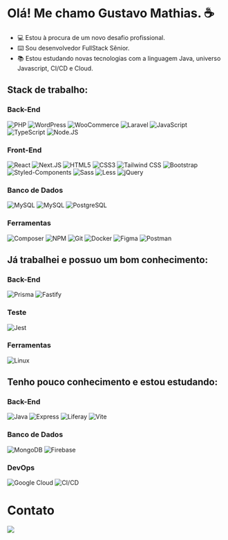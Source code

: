 # Olá! Me chamo Gustavo Mathias. ☕

- 💻 Estou à procura de um novo desafio profissional.
- ⌨️ Sou desenvolvedor FullStack Sênior.
- 📚 Estou estudando novas tecnologias com a linguagem Java, universo Javascript, CI/CD e Cloud.

## Stack de trabalho:
### Back-End
![PHP](https://img.shields.io/badge/PHP-7A86B8?style=plastic&logo=PHP&logoColor=FFF&labelColor=gray)
![WordPress](https://img.shields.io/badge/WordPress-21759B?style=plastic&logo=wordpress&logoColor=FFF&labelColor=gray)
![WooCommerce](https://img.shields.io/badge/WooCommerce-96588A?style=plastic&logo=woo&logoColor=FFF&labelColor=gray)
![Laravel](https://img.shields.io/badge/Laravel-FF2D20?style=plastic&logo=laravel&logoColor=FFF&labelColor=gray)
![JavaScript](https://img.shields.io/badge/JavaScript-F7DF1E?style=plastic&logo=javascript&logoColor=FFF&labelColor=gray)
![TypeScript](https://img.shields.io/badge/TypeScript-3178C6?style=plastic&logo=typescript&logoColor=FFF&labelColor=gray)
![Node.JS](https://img.shields.io/badge/Node.JS-5FA04E?style=plastic&logo=nodedotjs&logoColor=FFF&labelColor=gray)

### Front-End     
![React](https://img.shields.io/badge/React-61DAFB?style=plastic&logo=react&logoColor=FFF&labelColor=gray)
![Next.JS](https://img.shields.io/badge/Next.JS-000000?style=plastic&logo=nextdotjs&logoColor=FFF&labelColor=gray)
![HTML5](https://img.shields.io/badge/HTML5-E34F26?style=plastic&logo=html5&logoColor=FFF&labelColor=gray)
![CSS3](https://img.shields.io/badge/CSS3-1572B6?style=plastic&logo=css3&logoColor=FFF&labelColor=gray)
![Tailwind CSS](https://img.shields.io/badge/Tailwind_CSS-06B6D4?style=plastic&logo=tailwindcss&logoColor=FFF&labelColor=gray)
![Bootstrap](https://img.shields.io/badge/Bootstrap-7952B3?style=plastic&logo=bootstrap&logoColor=FFF&labelColor=gray)
![Styled-Components](https://img.shields.io/badge/Styled--Components-DB7093?style=plastic&logo=styledcomponents&logoColor=FFF&labelColor=gray)
![Sass](https://img.shields.io/badge/Sass-CC6699?style=plastic&logo=sass&logoColor=FFF&labelColor=gray)
![Less](https://img.shields.io/badge/Less-1D365D?style=plastic&logo=less&logoColor=FFF&labelColor=gray)
![jQuery](https://img.shields.io/badge/jQuery-0769AD?style=plastic&logo=jquery&logoColor=FFF&labelColor=gray)

### Banco de Dados
![MySQL](https://img.shields.io/badge/MySQL-4479A1?style=plastic&logo=mysql&logoColor=FFF&labelColor=gray)
![MySQL](https://img.shields.io/badge/MariaDB-003545?style=plastic&logo=mariadb&logoColor=FFF&labelColor=gray)
![PostgreSQL](https://img.shields.io/badge/PostgreSQL-4169E1?style=plastic&logo=postgresql&logoColor=FFF&labelColor=gray)

### Ferramentas
![Composer](https://img.shields.io/badge/Composer-885630?style=plastic&logo=composer&logoColor=FFF&labelColor=gray)
![NPM](https://img.shields.io/badge/NPM-CB3837?style=plastic&logo=npm&logoColor=FFF&labelColor=gray)
![Git](https://img.shields.io/badge/Git-F05032?style=plastic&logo=git&logoColor=FFF&labelColor=gray)
![Docker](https://img.shields.io/badge/Docker-2496ED?style=plastic&logo=docker&logoColor=FFF&labelColor=gray)
![Figma](https://img.shields.io/badge/Figma-F24E1E?style=plastic&logo=figma&logoColor=FFF&labelColor=gray)
![Postman](https://img.shields.io/badge/Postman-FF6C37?style=plastic&logo=postman&logoColor=FFF&labelColor=gray)


## Já trabalhei e possuo um bom conhecimento:
### Back-End
![Prisma](https://img.shields.io/badge/Prisma-2D3748?style=plastic&logo=prisma&logoColor=FFF&labelColor=gray)
![Fastify](https://img.shields.io/badge/Fastify-000000?style=plastic&logo=fastify&logoColor=FFF&labelColor=gray)

### Teste
![Jest](https://img.shields.io/badge/Jest-C21325?style=plastic&logo=jest&logoColor=FFF&labelColor=gray)

### Ferramentas
![Linux](https://img.shields.io/badge/Linux-FCC624?style=plastic&logo=linux&logoColor=FFF&labelColor=gray)


## Tenho pouco conhecimento e estou estudando:
### Back-End
![Java](https://img.shields.io/badge/Java-F80000?style=plastic&logo=oracle&logoColor=FFF&labelColor=gray)
![Express](https://img.shields.io/badge/Express-000000?style=plastic&logo=express&logoColor=FFF&labelColor=gray)
![Liferay](https://img.shields.io/badge/DXP\/Portal-Liferay-4285F4?style=plastic&logoColor=FFF&labelColor=gray)
![Vite](https://img.shields.io/badge/Vite-646CFF?style=plastic&logo=vite&logoColor=FFF&labelColor=gray)

### Banco de Dados
![MongoDB](https://img.shields.io/badge/MongoDB-47A248?style=plastic&logo=mongodb&logoColor=FFF&labelColor=gray)
![Firebase](https://img.shields.io/badge/Firebase-DD2C00?style=plastic&logo=firebase&logoColor=FFF&labelColor=gray)

### DevOps
![Google Cloud](https://img.shields.io/badge/Google_Cloud-4285F4?style=plastic&logo=googlecloud&logoColor=FFF&labelColor=gray)
![CI/CD](https://img.shields.io/badge/CI/CD-3B00B9?style=plastic&logo=internetcomputer&logoColor=FFF&labelColor=gray)


# Contato
<a href="https://www.linkedin.com/in/gustavomathias/" target="_blank"><img src="https://img.shields.io/badge/-LinkedIn-%230077B5?style=for-the-badge&logo=linkedin&logoColor=white" target="_blank"></a> 

